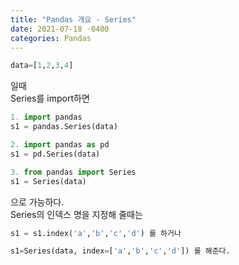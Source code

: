 ```yaml
---
title: "Pandas 개요 - Series"
date: 2021-07-18 -0400
categories: Pandas
---
```

```python
data=[1,2,3,4]
```
일때  
Series를 import하면  
```python
1. import pandas
s1 = pandas.Series(data)
```
```python
2. import pandas as pd
s1 = pd.Series(data)
```
```python
3. from pandas import Series
s1 = Series(data)
```
으로 가능하다.  
Series의 인덱스 명을 지정해 줄때는
```python
s1 = s1.index('a','b','c','d') 를 하거나  
```
```python
s1=Series(data, index=['a','b','c','d']) 를 해준다.
```
